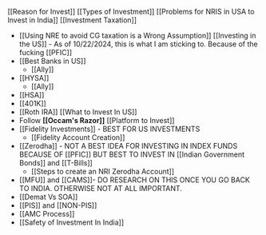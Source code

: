 [[Reason for Invest]]
[[Types of Investment]]
[[Problems for NRIS in USA to Invest in India]]
[[Investment Taxation]]
- [[Using NRE to avoid CG taxation is a Wrong Assumption]]
[[Investing in the US]] - As of 10/22/2024, this is what I am sticking to. Because of the fucking [[PFIC]]
- [[Best Banks in US]]
	- [[Ally]]
- [[HYSA]]
	- [[Ally]]
- [[HSA]]
- [[401K]]
- [[Roth IRA]]
[[What to Invest In US]]
- Follow **[[Occam's Razor]]**
[[Platform to Invest]]
- [[Fidelity Investments]] - BEST FOR US INVESTMENTS
	- [[Fidelity Account Creation]]
- [[Zerodha]] - NOT A BEST IDEA FOR INVESTING IN INDEX FUNDS BECAUSE OF [[PFIC]] BUT BEST TO INVEST IN [[Indian Government Bonds]] and [[T-Bills]]
	- [[Steps to create an NRI Zerodha Account]]
- [[MFU]] and [[CAMS]]- DO RESEARCH ON THIS ONCE YOU GO BACK TO INDIA. OTHERWISE NOT AT ALL IMPORTANT.
- [[Demat Vs SOA]]
- [[PIS]] and [[NON-PIS]]
- [[AMC Process]]
- [[Safety of Investment In India]]








